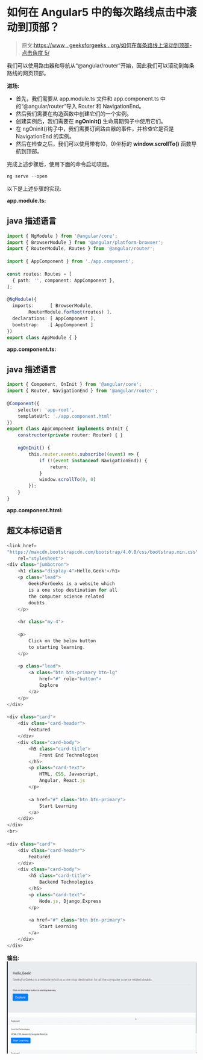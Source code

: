 # 如何在 Angular5 中的每次路线点击中滚动到顶部？

> 原文:[https://www . geeksforgeeks . org/如何在每条路线上滚动到顶部-点击角度 5/](https://www.geeksforgeeks.org/how-to-scroll-to-top-on-every-route-click-in-angular5/)

我们可以使用路由器和导航从“@angular/router”开始，因此我们可以滚动到每条路线的网页顶部。

**进场:**

*   首先，我们需要从 app.module.ts 文件和 app.component.ts 中的“@angular/router”导入 Router 和 NavigationEnd。
*   然后我们需要在构造函数中创建它们的一个实例。
*   创建实例后，我们需要在 **ngOninit()** 生命周期钩子中使用它们。
*   在 ngOninit()钩子中，我们需要订阅路由器的事件，并检查它是否是 NavigationEnd 的实例。
*   然后在检查之后，我们可以使用带有(0，0)坐标的 **window.scrollTo()** 函数导航到顶部。

完成上述步骤后，使用下面的命令启动项目。

```ts
ng serve --open
```

以下是上述步骤的实现:

**app.module.ts:**

## java 描述语言

```ts
import { NgModule } from '@angular/core';
import { BrowserModule } from '@angular/platform-browser';
import { RouterModule, Routes } from '@angular/router';

import { AppComponent } from './app.component';

const routes: Routes = [
  { path: '', component: AppComponent },
];

@NgModule({
  imports:      [ BrowserModule, 
        RouterModule.forRoot(routes) ],
  declarations: [ AppComponent ],
  bootstrap:    [ AppComponent ]
})
export class AppModule { }
```

**app.component.ts:**

## java 描述语言

```ts
import { Component, OnInit } from '@angular/core';
import { Router, NavigationEnd } from '@angular/router';

@Component({
    selector: 'app-root',
    templateUrl: './app.component.html'
})
export class AppComponent implements OnInit {
    constructor(private router: Router) { }

    ngOnInit() {
        this.router.events.subscribe((event) => {
            if (!(event instanceof NavigationEnd)) {
                return;
            }
            window.scrollTo(0, 0)
        });
    }
}
```

**app.component.html:**

## 超文本标记语言

```ts
<link href=
"https://maxcdn.bootstrapcdn.com/bootstrap/4.0.0/css/bootstrap.min.css"
    rel="stylesheet">
<div class="jumbotron">
    <h1 class="display-4">Hello,Geek!</h1>
    <p class="lead">
        GeeksForGeeks is a website which 
        is a one stop destination for all 
        the computer science related
        doubts.
    </p>

    <hr class="my-4">

    <p>
        Click on the below button 
        to starting learning.
    </p>

    <p class="lead">
        <a class="btn btn-primary btn-lg" 
            href="#" role="button">
            Explore
        </a>
    </p>
</div>

<div class="card">
    <div class="card-header">
        Featured
    </div>
    <div class="card-body">
        <h5 class="card-title">
            Front End Technologies
        </h5>
        <p class="card-text">
            HTML, CSS, Javascript, 
            Angular, React.js
        </p>

        <a href="#" class="btn btn-primary">
            Start Learning
        </a>
    </div>
</div>
<br>

<div class="card">
    <div class="card-header">
        Featured
    </div>
    <div class="card-body">
        <h5 class="card-title">
            Backend Technologies
        </h5>
        <p class="card-text">
            Node.js, Django,Express
        </p>

        <a href="#" class="btn btn-primary">
            Start Learning
        </a>
    </div>
</div>
```

**输出:**
![](img/cd04a322621fcd3e135d78ef043c54cd.png)